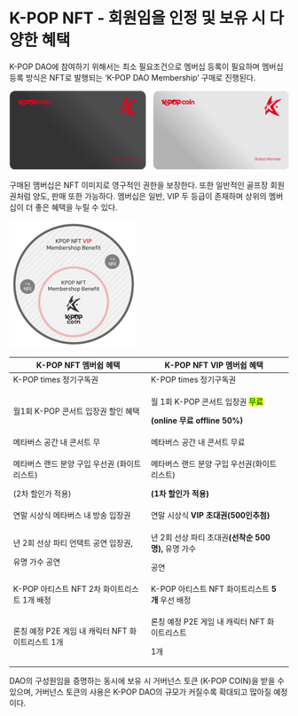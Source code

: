 # K-POP NFT - 회원임을 인정 및 보유 시 다양한 혜택

&#x20;K-POP DAO에 참여하기 위해서는 최소 필요조건으로 멤버십 등록이 필요하며 멤버십 등록 방식은 NFT로 발행되는 ‘K-POP DAO Membership’ 구매로 진행된다.



![이미지 (예시)](<../../../../../.gitbook/assets/image (4).png>)

&#x20;구매된 맴버십은 NFT 이미지로 영구적인 권한을 보장한다. 또한 일반적인 골프장 회원권처럼 양도, 판매 또한 가능하다. 멤버십은 일반, VIP 두 등급이 존재하며 상위의 멤버십이 더 좋은 혜택을 누릴 수 있다.



![](../../../../../.gitbook/assets/kpop삽도006.png)





| K-POP NFT 멤버쉽 혜택                                    | K-POP NFT VIP 멤버쉽 혜택                                                                                                                    |   |
| --------------------------------------------------- | --------------------------------------------------------------------------------------------------------------------------------------- | - |
| K-POP times 정기구독권                                   |     K-POP times 정기구독권                                                                                                                   |   |
| 월1회 K-POP 콘서트 입장권 할인 혜택                             | <p>    월 1회 K-POP 콘서트 입장권 <mark style="color:green;"><strong>무료</strong></mark></p><p>     <strong>(online 무료 offline 50%)</strong></p> |   |
| 메타버스 공간 내 콘서트 무                                     |     메타버스 공간 내 콘서트 무료                                                                                                                    |   |
| <p>메타버스 랜드 분양 구입 우선권 (화이트리스트)</p><p>(2차 할인가 적용)</p> | <p>   메타버스 랜드 분양 구입 우선권(화이트리스트)</p><p>   <strong>(1차 할인가 적용)</strong></p>                                                               |   |
| 연말 시상식 메타버스 내 방송 입장권                                |    연말 시상식 **VIP 초대권(500인추첨)**                                                                                                           |   |
| <p>년 2회 선상 파티 언택트 공연 입장권,</p><p>유명 가수 공연</p>        | <p>   년 2회 선상 파티 초대권<strong>(선착순 500명),</strong> 유명 가수 </p><p>   공연</p>                                                                 |   |
| K-POP 아티스트 NFT 2차 화이트리스트 1개 배정                      |    K-POP 아티스트 NFT 화이트리스트 **5개** 우선 배정                                                                                                   |   |
| 론칭 예정 P2E 게임 내 캐릭터 NFT 화이트리스트 1개                    | <p>  론칭 예정 P2E 게임 내 캐릭터 NFT 화이트리스트</p><p>  1개</p>                                                                                       |   |



&#x20;DAO의 구성원임을 증명하는 동시에 보유 시 거버넌스 토큰 (K-POP COIN)을 받을 수 있으며, 거버넌스 토큰의 사용은 K-POP DAO의 규모가 커질수록 확대되고 많아질 예정이다.

